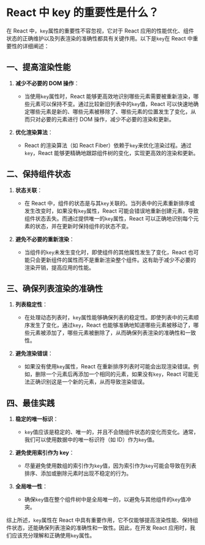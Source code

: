 # React 中 key 的重要性是什么？

在 React 中，`key`属性的重要性不容忽视，它对于 React 应用的性能优化、组件状态的正确维护以及列表渲染的准确性都具有关键作用。以下是`key`在 React 中重要性的详细阐述：

## 一、提高渲染性能

1. **减少不必要的 DOM 操作**：

   - 当使用`key`属性时，React 能够更高效地识别哪些元素需要被重新渲染，哪些元素可以保持不变。通过比较新旧列表中的`key`值，React 可以快速地确定哪些元素是新的、哪些元素被移除了、哪些元素的位置发生了变化，从而只对必要的元素进行 DOM 操作，减少不必要的渲染和更新。

2. **优化渲染算法**：
   - React 的渲染算法（如 React Fiber）依赖于`key`来优化渲染过程。通过`key`，React 能够更精确地跟踪组件树的变化，实现更高效的渲染和更新。

## 二、保持组件状态

1. **状态关联**：

   - 在 React 中，组件的状态是与其`key`关联的。当列表中的元素重新排序或发生改变时，如果没有`key`属性，React 可能会错误地重新创建元素，导致组件状态丢失。而通过提供唯一的`key`属性，React 可以正确地识别每个元素的状态，并在更新时保持组件的状态不变。

2. **避免不必要的重新渲染**：
   - 当组件的`key`未发生变化时，即使组件的其他属性发生了变化，React 也可能只会更新组件的属性而不是重新渲染整个组件。这有助于减少不必要的渲染开销，提高应用的性能。

## 三、确保列表渲染的准确性

1. **列表稳定性**：

   - 在处理动态列表时，`key`属性能够确保列表的稳定性。即使列表中的元素顺序发生了变化，通过`key`，React 也能够准确地知道哪些元素被移动了，哪些元素被添加了，哪些元素被删除了，从而确保列表渲染的准确性和一致性。

2. **避免渲染错误**：
   - 如果没有使用`key`属性，React 在重新排序列表时可能会出现渲染错误。例如，删除一个元素后再添加一个相同的元素，如果没有`key`，React 可能无法正确识别这是一个新的元素，从而导致渲染错误。

## 四、最佳实践

1. **稳定的唯一标识**：

   - `key`值应该是稳定的、唯一的，并且不会随组件状态的变化而变化。通常，我们可以使用数据中的唯一标识符（如 ID）作为`key`值。

2. **避免使用索引作为 key**：

   - 尽量避免使用数组的索引作为`key`值，因为索引作为`key`可能会导致在列表排序、添加或删除元素时出现不稳定的行为。

3. **全局唯一性**：
   - 确保`key`值在整个组件树中是全局唯一的，以避免与其他组件的`key`值冲突。

综上所述，`key`属性在 React 中具有重要作用，它不仅能够提高渲染性能、保持组件状态，还能确保列表渲染的准确性和一致性。因此，在开发 React 应用时，我们应该充分理解和正确使用`key`属性。
